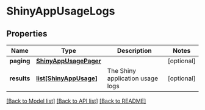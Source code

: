 # ShinyAppUsageLogs

## Properties
Name | Type | Description | Notes
------------ | ------------- | ------------- | -------------
**paging** | [**ShinyAppUsagePager**](ShinyAppUsagePager.md) |  | [optional] 
**results** | [**list[ShinyAppUsage]**](ShinyAppUsage.md) | The Shiny application usage logs | [optional] 

[[Back to Model list]](../README.md#documentation-for-models) [[Back to API list]](../README.md#documentation-for-api-endpoints) [[Back to README]](../README.md)

